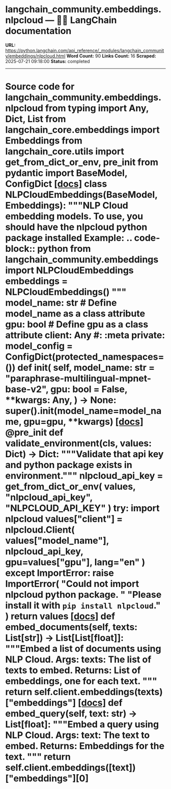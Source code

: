 # langchain_community.embeddings.nlpcloud — 🦜🔗 LangChain  documentation

**URL:** https://python.langchain.com/api_reference/_modules/langchain_community/embeddings/nlpcloud.html
**Word Count:** 90
**Links Count:** 16
**Scraped:** 2025-07-21 09:18:00
**Status:** completed

---

# Source code for langchain\_community.embeddings.nlpcloud               from typing import Any, Dict, List          from langchain_core.embeddings import Embeddings     from langchain_core.utils import get_from_dict_or_env, pre_init     from pydantic import BaseModel, ConfigDict                              [[docs]](https://python.langchain.com/api_reference/community/embeddings/langchain_community.embeddings.nlpcloud.NLPCloudEmbeddings.html#langchain_community.embeddings.nlpcloud.NLPCloudEmbeddings)     class NLPCloudEmbeddings(BaseModel, Embeddings):         """NLP Cloud embedding models.              To use, you should have the nlpcloud python package installed              Example:             .. code-block:: python                      from langchain_community.embeddings import NLPCloudEmbeddings                      embeddings = NLPCloudEmbeddings()         """              model_name: str  # Define model_name as a class attribute         gpu: bool  # Define gpu as a class attribute         client: Any  #: :meta private:              model_config = ConfigDict(protected_namespaces=())              def __init__(             self,             model_name: str = "paraphrase-multilingual-mpnet-base-v2",             gpu: bool = False,             **kwargs: Any,         ) -> None:             super().__init__(model_name=model_name, gpu=gpu, **kwargs)                         [[docs]](https://python.langchain.com/api_reference/community/embeddings/langchain_community.embeddings.nlpcloud.NLPCloudEmbeddings.html#langchain_community.embeddings.nlpcloud.NLPCloudEmbeddings.validate_environment)         @pre_init         def validate_environment(cls, values: Dict) -> Dict:             """Validate that api key and python package exists in environment."""             nlpcloud_api_key = get_from_dict_or_env(                 values, "nlpcloud_api_key", "NLPCLOUD_API_KEY"             )             try:                 import nlpcloud                      values["client"] = nlpcloud.Client(                     values["model_name"], nlpcloud_api_key, gpu=values["gpu"], lang="en"                 )             except ImportError:                 raise ImportError(                     "Could not import nlpcloud python package. "                     "Please install it with `pip install nlpcloud`."                 )             return values                                        [[docs]](https://python.langchain.com/api_reference/community/embeddings/langchain_community.embeddings.nlpcloud.NLPCloudEmbeddings.html#langchain_community.embeddings.nlpcloud.NLPCloudEmbeddings.embed_documents)         def embed_documents(self, texts: List[str]) -> List[List[float]]:             """Embed a list of documents using NLP Cloud.                  Args:                 texts: The list of texts to embed.                  Returns:                 List of embeddings, one for each text.             """                  return self.client.embeddings(texts)["embeddings"]                                        [[docs]](https://python.langchain.com/api_reference/community/embeddings/langchain_community.embeddings.nlpcloud.NLPCloudEmbeddings.html#langchain_community.embeddings.nlpcloud.NLPCloudEmbeddings.embed_query)         def embed_query(self, text: str) -> List[float]:             """Embed a query using NLP Cloud.                  Args:                 text: The text to embed.                  Returns:                 Embeddings for the text.             """             return self.client.embeddings([text])["embeddings"][0]